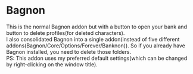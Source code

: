 # Bagnon
This is the normal Bagnon addon but with a button to open your bank and button to delete profiles(for deleted characters).  
I also consolidated Bagnon into a single addon(instead of five different addons(Bagnon/Core/Options/Forever/Banknon)). So if you already have Bagnon installed, you need to delete those folders.  
PS: This addon uses my preferred default settings(which can be changed by right-clicking on the window title).
